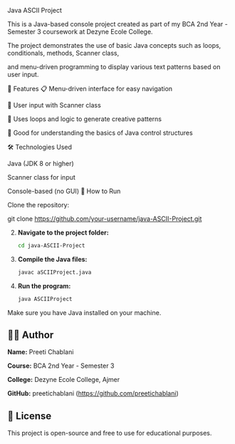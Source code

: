 Java ASCII Project

This is a Java-based console project created as part of my BCA 2nd Year - Semester 3 coursework at Dezyne Ecole College.

The project demonstrates the use of basic Java concepts such as loops, conditionals, methods, Scanner class, 

and menu-driven programming to display various text patterns based on user input.

🚀 Features
📋 Menu-driven interface for easy navigation

🔢 User input with Scanner class

🔁 Uses loops and logic to generate creative patterns

🧠 Good for understanding the basics of Java control structures

🛠 Technologies Used

Java (JDK 8 or higher)

Scanner class for input

Console-based (no GUI)
📂 How to Run

Clone the repository:

git clone https://github.com/your-username/java-ASCII-Project.git

2. **Navigate to the project folder:**

   ```bash
   cd java-ASCII-Project
   ```
3. **Compile the Java files:**

   ```bash
   javac aSCIIProject.java
   ```
4. **Run the program:**

   ```bash
   java ASCIIProject
   ```

Make sure you have Java installed on your machine.

## 🧑‍🎓 Author

**Name:** Preeti Chablani

**Course:** BCA 2nd Year - Semester 3

**College:** Dezyne Ecole College, Ajmer

**GitHub:** preetichablani (https://github.com/preetichablani)

## 📜 License

This project is open-source and free to use for educational purposes.

```
